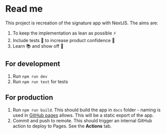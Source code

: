 # Read me

This project is recreation of the signature app with NextJS. The aims are:

1. To keep the implementation as lean as possible ⚡️
2. Include tests 🧪 to increase product confidence 💯
3. Learn 📚 and show off 👀

## For development

1. Run `npm run dev`
2. Run `npm run test` for tests

## For production

1. Run `npm run build`. This should build the app in `docs` folder - naming is used in [GitHub pages](https://docs.github.com/en/pages/getting-started-with-github-pages/configuring-a-publishing-source-for-your-github-pages-site#choosing-a-publishing-source) allows. This will be a static export of the app.
2. Commit and push to remote. This should trigger an internal GitHub action to deploy to Pages. See the **Actions** tab.
